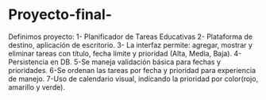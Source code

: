 # Proyecto-final- 
Definimos proyecto: 
1- Planificador de Tareas Educativas
2- Plataforma de destino, aplicación de escritorio. 
3- La interfaz permite: agregar, mostrar y eliminar tareas con título, fecha límite y prioridad (Alta, Media, Baja).
4- Persistencia en DB.
5-Se maneja validación básica para fechas y prioridades.
6-Se ordenan las tareas por fecha y prioridad para experiencia de manejo.
7-Uso de calendario visual, indicando la prioridad por color(rojo, amarillo y verde).
